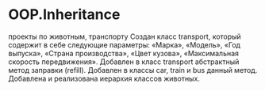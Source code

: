# OOP.Inheritance
проекты по животным, транспорту
Создан класс transport, который содержит в себе следующие параметры:
«Марка»,
«Модель»,
«Год выпуска»,
«Страна производства»,
«Цвет кузова»,
«Максимальная скорость передвижения».
Добавлен в класс transport абстрактный метод заправки (refill).
Добавлен в классы car, train и bus данный метод.
Добавлена и реализована иерархия классов животных.
